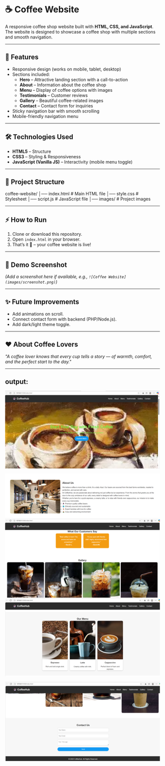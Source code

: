  # ☕ Coffee Website  

A responsive coffee shop website built with **HTML, CSS, and JavaScript**.  
The website is designed to showcase a coffee shop with multiple sections and smooth navigation.   

---   
    
## 🚀 Features     
- Responsive design (works on mobile, tablet, desktop)   
- Sections included:  
  - **Hero** – Attractive landing section with a call-to-action  
  - **About** – Information about the coffee shop  
  - **Menu** – Display of coffee options with images  
  - **Testimonials** – Customer reviews  
  - **Gallery** – Beautiful coffee-related images  
  - **Contact** – Contact form for inquiries   
- Sticky navigation bar with smooth scrolling  
- Mobile-friendly navigation menu  

---

## 🛠️ Technologies Used  
- **HTML5** – Structure  
- **CSS3** – Styling & Responsiveness  
- **JavaScript (Vanilla JS)** – Interactivity (mobile menu toggle)  

---

## 📂 Project Structure  
coffee-website/
│── index.html # Main HTML file
│── style.css # Stylesheet
│── script.js # JavaScript file
│── images/ # Project images


---

## ⚡ How to Run  
1. Clone or download this repository.  
2. Open `index.html` in your browser.  
3. That’s it 🎉 – your coffee website is live!  

---

## 🎨 Demo Screenshot  
*(Add a screenshot here if available, e.g., `![Coffee Website](images/screenshot.png)`)*
  
---

## ✨ Future Improvements  
- Add animations on scroll.  
- Connect contact form with backend (PHP/Node.js).  
- Add dark/light theme toggle.  

---

## ❤️ About Coffee Lovers  
*"A coffee lover knows that every cup tells a story — of warmth, comfort, and the perfect start to the day."*  

---

## output:

![](https://github.com/Rachana16-2004/Coffee-House/blob/main/Screenshot%202025-08-26%20164537.png?raw=true)

![](https://github.com/Rachana16-2004/Coffee-House/blob/main/Screenshot%202025-08-26%20164613.png?raw=true)
![](https://github.com/Rachana16-2004/Coffee-House/blob/main/Screenshot%202025-08-26%20164744.png?raw=true)
![](https://github.com/Rachana16-2004/Coffee-House/blob/main/Screenshot%202025-08-26%20164640.png?raw=true)

![](https://github.com/Rachana16-2004/Coffee-House/blob/main/Screenshot%202025-08-26%20164721.png?raw=true)

